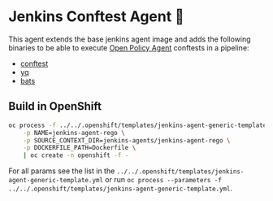 # Jenkins Conftest Agent 🦇

This agent extends the base jenkins agent image and adds the following binaries to be able to execute [Open Policy Agent](https://openpolicyagent.org) conftests in a pipeline:
 - [conftest](https://conftest.dev/) 
 - [yq](https://pypi.org/project/yq/)
 - [bats](https://github.com/bats-core/bats-core)

## Build in OpenShift
```bash
oc process -f ../../.openshift/templates/jenkins-agent-generic-template.yml \
    -p NAME=jenkins-agent-rego \
    -p SOURCE_CONTEXT_DIR=jenkins-agents/jenkins-agent-rego \
    -p DOCKERFILE_PATH=Dockerfile \
    | oc create -n openshift -f -
```
For all params see the list in the `../../.openshift/templates/jenkins-agent-generic-template.yml` or run `oc process --parameters -f ../../.openshift/templates/jenkins-agent-generic-template.yml`.
